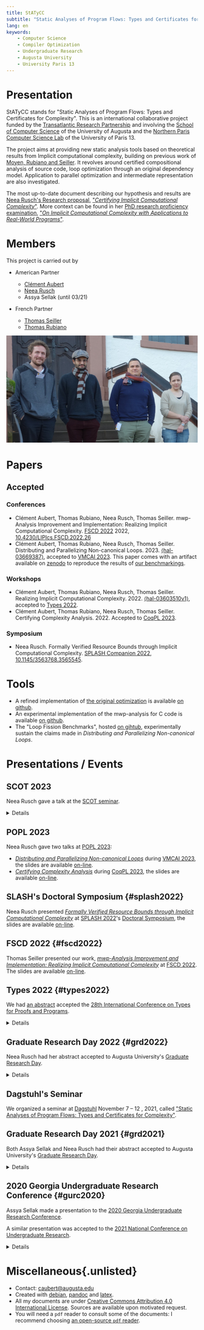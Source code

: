 ```yaml
---
title: StATyCC
subtitle: "Static Analyses of Program Flows: Types and Certificates for Complexity"
lang: en
keywords:
    - Computer Science
    - Compiler Optimization
    - Undergraduate Research
    - Augusta University
    - University Paris 13
---
```


# Presentation

StATyCC stands for "Static Analyses of Program Flows: Types and Certificates for Complexity".
This is an international collaborative project funded by the [Transatlantic Research Partnership](https://face-foundation.org/transatlantic-study-research/transatlantic-research-partnership/previous-projects/) and involving the [School of Computer Science](https://www.augusta.edu/ccs/) of the University of Augusta and the [Northern Paris Computer Science Lab](https://lipn.univ-paris13.fr/en/home/) of the University of Paris 13.

The project aims at providing new static analysis tools based on theoretical results from Implicit computational complexity, building on previous work of [Moyen, Rubiano and Seiller](https://dx.doi.org/10.1007/978-3-319-68167-2_7).
It revolves around certified compositional analysis of source code, loop optimization through an original dependency model.
Application to parallel optimization and intermediate representation are also investigated.

The most up-to-date document describing our hypothesis and results are [Neea Rusch's Research proposal](https://nkrusch.github.io/posts/proposal), ["_Certifying Implicit Computational Complexity_"](https://nkrusch.github.io/files/proposal.pdf).
More context can be found in her [PhD research proficiency examination](https://nkrusch.github.io/posts/exam), ["_On Implicit Computational Complexity with Applications to Real-World Programs_"](https://nkrusch.github.io/files/exam_doc.pdf).

# Members

This project is carried out by

- American Partner
    - [Clément Aubert](https://spots.augusta.edu/caubert/)
    - [Neea Rusch](https://nkrusch.github.io/)
    - Assya Sellak (until 03/21)

- French Partner
    - [Thomas Seiller](https://www.seiller.org/)
    - [Thomas Rubiano](https://people.irisa.fr/Thomas.Rubiano/)

![Gathering at [Schloss Dagstuhl](https://dagstuhl.de/21453), Nov. 2021. © Schloss Dagstuhl - LZI GmbH ](pictures/dagstuhl_2021/reduced_01.jpg)
    
# Papers

## Accepted

### Conferences

- Clément Aubert, Thomas Rubiano, Neea Rusch, Thomas Seiller. mwp-Analysis Improvement and Implementation: Realizing Implicit Computational Complexity. [FSCD 2022](https://www.cs.tau.ac.il/~nachumd/FSCD/) 2022, [10.4230/LIPIcs.FSCD.2022.26](https://doi.org/10.4230/LIPIcs.FSCD.2022.26)
- Clément Aubert, Thomas Rubiano, Neea Rusch, Thomas Seiller.  Distributing and Parallelizing Non-canonical Loops. 2023. [⟨hal-03669387⟩](https://hal.archives-ouvertes.fr/hal-03669387), accepted to [VMCAI 2023](https://vmcai-2023.github.io/). This paper comes with an artifact available on [zenodo](https://zenodo.org/record/7080145) to reproduce the results of [our benchmarkings](https://github.com/statycc/loop-fission). 

### Workshops

- Clément Aubert, Thomas Rubiano, Neea Rusch, Thomas Seiller. Realizing Implicit Computational Complexity. 2022. [⟨hal-03603510v1⟩](https://hal.archives-ouvertes.fr/hal-03603510v1), accepted to [Types 2022](https://types22.inria.fr/).
- Clément Aubert, Thomas Rubiano, Neea Rusch, Thomas Seiller. Certifying Complexity Analysis. 2022. Accepted to [CoqPL 2023](https://popl23.sigplan.org/home/CoqPL-2023).

### Symposium

- Neea Rusch.  Formally Verified Resource Bounds through Implicit Computational Complexity. [SPLASH Companion 2022]((https://2022.splashcon.org/track/splash-2022-Doctoral-Symposium#splash-doctoral-symposium)), [10.1145/3563768.3565545](https://doi.org/10.1145/3563768.3565545).

<!--
## Submitted

- Clément Aubert, Thomas Rubiano, Neea Rusch, and Thomas Seiller. pymwp: A Tool for Guaranteeing Complexity Bounds for C Programs. 2022. Submitted to [TACAS 2023](https://etaps.org/2023/tacas).

## Under Revision
- Clément Aubert, Thomas Rubiano, Neea Rusch, Thomas Seiller. An extended and more practical mwp flow analysis. 2021. [⟨hal-03269096v2⟩](https://hal.archives-ouvertes.fr/hal-03269096)
- Clément Aubert, Thomas Rubiano, Neea Rusch, Thomas Seiller. An implementation of flow calculus for complexity analysis (tool paper). 2021. [⟨hal-03269121v2⟩](https://hal.archives-ouvertes.fr/hal-03269121)
-->

# Tools

- A refined implementation of [the original optimization](https://dx.doi.org/10.1007/978-3-319-68167-2_7) is available [on github](https://github.com/statycc/LQICM_On_C_Toy_Parser).
- An experimental implementation of the mwp-analysis for C code is available [on github](https://github.com/statycc/pymwp).
- The "Loop Fission Benchmarks", hosted [on gihtub](https://github.com/statycc/loop-fission), experimentally sustain the claims made in *Distributing and Parallelizing Non-canonical Loops*.

# Presentations / Events

## SCOT 2023

Neea Rusch gave a talk at the [SCOT seminar](http://www.cs.unibo.it/~dallago/SCOSEM/).

<details>
<summary>Details</summary>

### Abstract

> **mwp-Analysis Improvement and Implementation: Realizing Implicit Computational Complexity**  
> Implicit Computational Complexity (ICC) drives better understanding of complexity classes, but it also guides the development of resources-aware languages and static source code analyzers. Among the methods developed, the mwp-flow analysis certifies polynomial bounds on the size of the values manipulated by an imperative program. This result is obtained by bounding the transitions between states instead of focusing on states in isolation, as most static analyzers do, and is not concerned with termination or tight bounds on values. Those differences, along with its built-in compositionality, make the mwp-flow analysis a good target for determining how ICC-inspired techniques diverge compared with more traditional static analysis methods. This paper's contributions are three-fold: we fine-tune the internal machinery of the original analysis to make it tractable in practice; we extend the analysis to function calls and leverage its machinery to compute the result of the analysis efficiently; and we implement the resulting analysis as a lightweight tool to automatically perform data-size analysis of C programs. This documented effort prepares and enables the development of certified complexity analysis, by transforming a costly analysis into a tractable program, that furthermore decorrelates the problem of deciding if a bound exist with the problem of computing it.  
> Paper related to this talk: <https://drops.dagstuhl.de/opus/volltexte/2022/16307/>  
> (joint work with Clément Aubert, Thomas Rubiano and Thomas Seiller)

Neea Rusch's slides are available [on-line](slides/SCOT_2023.pdf).
</details>

## POPL 2023

Neea Rusch gave two talks at [POPL 2023](https://popl23.sigplan.org/):

- [*Distributing and Parallelizing Non-canonical Loops*](https://doi.org/10.1007/978-3-031-24950-1_1) during [VMCAI 2023](https://popl23.sigplan.org/home/VMCAI-2023), the slides are available [on-line](slides/VMCAI_2023.pdf).
- [*Certifying Complexity Analysis*](https://popl23.sigplan.org/details?action-call-with-get-request-type=1&caaf60ffd2c0403395aa7ef4e9196b86action_174265066106e13feef06df9cd37baaa09a5131ef8c=1&__ajax_runtime_request__=1&context=POPL-2023&track=CoqPL-2023-papers&urlKey=2&decoTitle=Certifying-Complexity-Analysis) during [CoqPL 2023](https://popl23.sigplan.org/home/CoqPL-2023), the slides are available [on-line](slides/CoqPL_2023.pdf).

## SLASH's Doctoral Symposium {#splash2022}

Neea Rusch presented [*Formally Verified Resource Bounds through Implicit Computational Complexity*](https://doi.org/10.1145/3563768.3565545) at [SPLASH 2022](https://2022.splashcon.org/)'s [Doctoral Symposium](https://2022.splashcon.org/track/splash-2022-Doctoral-Symposium), the slides are available [on-line](slides/SPLASH_2022.pdf).

## FSCD 2022 {#fscd2022}

Thomas Seiller presented our work, [_mwp-Analysis Improvement and Implementation: Realizing Implicit Computational Complexity_](https://doi.org/10.4230/LIPIcs.FSCD.2022.26) at [FSCD 2022](https://www.cs.tau.ac.il/~nachumd/FSCD/).
The slides are available [on-line](slides/FSCD_2022.pdf).

## Types 2022 {#types2022}

We had [an abstract](https://hal.archives-ouvertes.fr/hal-03603510) accepted the [28th International Conference on Types for Proofs and Programs](https://types22.inria.fr).

<details>
<summary>Details</summary>

### Abstract

> **Realizing Implicit Computational Complexity**
>
> This abstract aims at presenting an ongoing effort to apply a novel typing mechanism stemming from Implicit Computational Complexity (ICC), that tracks dependencies between variables in three different ways, at different stages of maturation. The first and third projects bend the original typing discipline to gain finer-grained view on statements independence, to optimize loops by hoisting invariant and by splitting loops "horizontally" to parallelize them more efficiently. The second project refines and implements the original analysis to obtain a fast, modular static analyzer. All three projects aims at pushing the original type system, inspired from ICC, to its limits, to assess how ICC can in practice leads to original, sometimes orthogonal, approaches. 

Neea Rusch's slides are available [on-line](slides/TYPES_2022.pdf), and the presentation was [recorded](https://youtu.be/L68Gs5ak0z4).
</details>

## Graduate Research Day 2022 {#grd2022}

Neea Rusch had her abstract accepted to Augusta University's [Graduate Research Day](https://www.augusta.edu/gradschool/grd.php).

<details>
<summary>Details</summary>

### Abstract

> **Semantic-preserving optimization algorithm for automatic program parallelization**
>
> Advanced and resource-intensive computation relies on continuous rise in processing power. Since the 1970s, Moore's law accurately predicted this growth would be achieved through hardware improvements, but this observation is becoming progressively obsolete. Alternative approaches are needed to maintain increase in efficiency. Parallelization is a technique in which larger computational problem is divided into smaller tasks, which are then executed simultaneously, reducing overall time to completion. Specialized software and algorithms are required to enable parallelization.
>
> This research presents a novel algorithm for automatic program parallelization based on loop splitting. In programming, loop statements are used for carrying out repeated computation, but when used extensively or carelessly, will produce performance inefficiencies. Using a graph-based variable dependency analysis, the algorithm detects opportunities for splitting loops into smaller, parallelizable loops; then automatically applies this optimization. Additionally, the algorithm guarantees the preservation of program semantics post-transformation. We hypothesize this algorithm, when combined with OpenMP--an existing state-of-the-art multiprocessing tool--will provide noticeable performance gains for resource-intensive computational tasks. An open-source tool, pyalp, implementing this algorithm on C programs, is currently being developed to demonstrate and measure its efficiency in practice.


Neea Rusch's poster is available [on-line](poster/2022_GRD_Neea.pdf).

![Pavan Poudel, Neea, Clément, Ahmed Aleroud and Nour Alhussien at Graduate Research Day](pictures/graduate_research_day_2022/grd_2022.jpg)

</details>

## Dagstuhl's Seminar

We organized a seminar at [Dagstuhl](https://www.dagstuhl.de/) November 7 – 12 , 2021, called ["Static Analyses of Program Flows: Types and Certificates for Complexity"](https://dagstuhl.de/21453).

## Graduate Research Day 2021 {#grd2021}

Both Assya Sellak and Neea Rusch had their abstract accepted to Augusta University's [Graduate Research Day](https://www.augusta.edu/gradschool/grd.php).

<details>
<summary>Details</summary>

### Abstract

> **Certifying the complexity and correctness of critical software**  
> Software powers our everyday lives: from phones to daily interactions to our homes. At the same time software is fraught with bugs causing systems to behave in undesirable ways. When discussing critical software responsible for sustaining human life—such as airplanes, ventilators, and nuclear reactors—being able to guarantee correct behavior is necessary. Compilers play a vital role in the software development process by transforming programmer's source code to executable programs. They perform analysis, transformations, and optimizations to improve the performance and reliability of the resulting program. But compilers—since they are themselves pieces of software—may contain bugs. To build reliable software, we must establish the correct behavior of these intermediate tools.
There is a colossal push to prove the correctness of such tools using mathematical abstractions such as dependency analysis, formal methods, and proof assistants. Proving the correctness allows eradicating bugs in programs and drives programmers to specify formally the intended behavior of programs while building trust and confidence in the end-result. Using dependency analysis inspired by Implicit Computational Complexity, we apply those techniques to program transformations. Among these techniques is ensuring program's variables grow within reasonable bounds thus providing a certification in term of memory footprint and possibly run-time, in addition to certifying its behavior. Implementing this analysis is one of the goals of our research.

Neea Rusch's presentation is available [on-line](https://www.youtube.com/watch?v=J8QtGZgTOQM).
</details>

## 2020 Georgia Undergraduate Research Conference {#gurc2020}

Assya Sellak made a presentation to the [2020 Georgia Undergraduate Research Conference](https://www.westga.edu/academics/research/our/GURC_Program.php).

A similar presentation was accepted to the [2021 National Conference on Undergraduate Research](https://apps.cur.org/ncur2021/search/display_ncur.aspx?id=110859).

<details>
<summary>Details</summary>

### Abstract

> **Optimization Method on Programs Using Dependency Analysis and Loop Peeling Transformations**  
> Computer programs are written in high-level languages and translated
into machine-code using compilers. Compilers perform a series of program
transformation and optimizations to improve memory usage and reduce the
run time of the program execution. Programs consist of commands and
statements such as conditionals and loops. Loops are an extremely
powerful tool for programmers used to repeatedly run a sequence of
commands until a specified condition is met. However, when used
carelessly, loops can lead to never-halting or extremely slow programs:
for this reason, many compilers and program optimizations focus on these
structures. Loops can contain commands that perform unneeded residual
operations instead of only being executed when necessary. This excessive
performance results in an avoidable increase in run time which may arise
intentionally or unintentionally either because of the programmer or
other automatic transformations. Detecting which operations could have
been performed fewer times than the loop requires is complex, but some
optimizations try to detect this and extract portions of code that only
needed to run once and successively move commands that need to run more
than once, but not as many times as the loop runs. These fall short on
some structures, mainly because they limit the scope of the analysis to
individual operations, rather than considering sequences of operations
as a whole. Thanks to quasi-interpretation coming from Implicit Computational
Complexity, new ways of detecting invariant sequences of commands inside
loops have been developed. We extend this work along two axes: We allow
for more structures, including `for`{.md}, `do...while`{.md}, loops with
`break`{.md}, to be peeled. By analyzing the dependencies within the
loop, we hope to allow for some parallel optimization. This allows to:
> 
> - consider more programs
> - possibly significantly speed-up programs that are distributed, i.e.,
    executed in parallel on multiple computers.

The [slides](gurc/Presentation.pdf) as well as the [abstract](gurc/Abstract.pdf) are available to download.
[The program of the conference](gurc/GURC2020Program.pdf) is available as well.
</details>


# Miscellaneous{.unlisted}

 * Contact: [caubert@augusta.edu](mailto:caubert@augusta.edu)
 * Created with [debian](https://www.debian.org/), [pandoc](https://pandoc.org/) and [latex](https://www.latex-project.org/).
 * All my documents are under [Creative Commons Attribution 4.0 International License](https://creativecommons.org/licenses/by/4.0/). Sources are available upon motivated request.
 * You will need a `pdf` reader to consult some of the documents: I recommend choosing [an open-source `pdf` reader](https://pdfreaders.org/).
